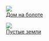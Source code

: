 ![](/books/sf_action/Алексей%20Калугин/Дом%20на%20болоте.jpg)  
[Дом на болоте](/books/sf_action/Алексей%20Калугин/Дом%20на%20болоте)

![](/books/sf_action/Алексей%20Калугин/Пустые%20земли.jpg)  
[Пустые земли](/books/sf_action/Алексей%20Калугин/Пустые%20земли)
